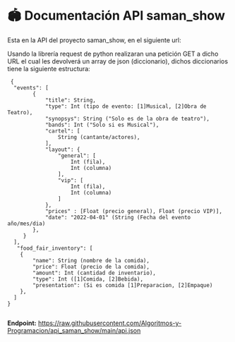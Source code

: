 # 🏟 Documentación API saman_show 


Esta en la API del proyecto saman_show, en el siguiente url:


Usando la librería request de python realizaran una petición GET a dicho URL el cual les devolverá un array de json (diccionario), dichos diccionarios tiene la siguiente estructura:

```
 {
  "events": [
        {
            "title": String,
            "type": Int (tipo de evento: [1]Musical, [2]Obra de Teatro),
            "synopsys": String ("Solo es de la obra de teatro"), 
            "bands": Int ("Solo si es Musical"), 
            "cartel": [
                String (cantante/actores),
            ],
            "layout": {
                "general": [
                    Int (fila),
                    Int (columna)
                ],
                "vip": [
                    Int (fila),
                    Int (columna)
                ]
            },
            "prices" : [Float (precio general), Float (precio VIP)], 
            "date": "2022-04-01" (String (Fecha del evento año/mes/dia)
        },
     }
  ],
   "food_fair_inventory": [
    {
        "name": String (nombre de la comida),
        "price": Float (precio de la comida),
        "amount": Int (cantidad de inventario),
        "type": Int ([1]Comida, [2]Bebida),
        "presentation": (Si es comida [1]Preparacion, [2]Empaque)
    }, 
  ] 
}
 
```

**Endpoint:** https://raw.githubusercontent.com/Algoritmos-y-Programacion/api_saman_show/main/api.json

